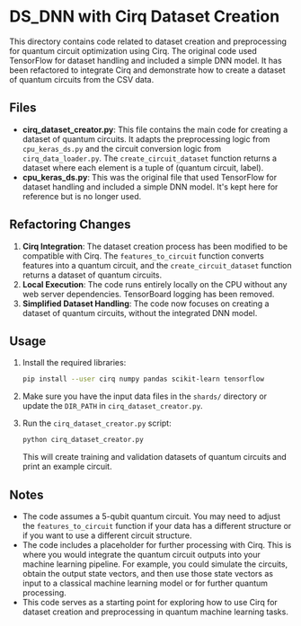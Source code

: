 # DS_DNN with Cirq Dataset Creation

This directory contains code related to dataset creation and preprocessing for quantum circuit optimization using Cirq. The original code used TensorFlow for dataset handling and included a simple DNN model. It has been refactored to integrate Cirq and demonstrate how to create a dataset of quantum circuits from the CSV data.

## Files

-   **cirq_dataset_creator.py**: This file contains the main code for creating a dataset of quantum circuits. It adapts the preprocessing logic from `cpu_keras_ds.py` and the circuit conversion logic from `cirq_data_loader.py`. The `create_circuit_dataset` function returns a dataset where each element is a tuple of (quantum circuit, label).
-   **cpu_keras_ds.py**: This was the original file that used TensorFlow for dataset handling and included a simple DNN model. It's kept here for reference but is no longer used.

## Refactoring Changes

1. **Cirq Integration**: The dataset creation process has been modified to be compatible with Cirq. The `features_to_circuit` function converts features into a quantum circuit, and the `create_circuit_dataset` function returns a dataset of quantum circuits.
2. **Local Execution**: The code runs entirely locally on the CPU without any web server dependencies. TensorBoard logging has been removed.
3. **Simplified Dataset Handling**: The code now focuses on creating a dataset of quantum circuits, without the integrated DNN model.

## Usage

1. Install the required libraries:

    ```bash
    pip install --user cirq numpy pandas scikit-learn tensorflow
    ```

2. Make sure you have the input data files in the `shards/` directory or update the `DIR_PATH` in `cirq_dataset_creator.py`.
3. Run the `cirq_dataset_creator.py` script:

    ```bash
    python cirq_dataset_creator.py
    ```

    This will create training and validation datasets of quantum circuits and print an example circuit.

## Notes

-   The code assumes a 5-qubit quantum circuit. You may need to adjust the `features_to_circuit` function if your data has a different structure or if you want to use a different circuit structure.
-   The code includes a placeholder for further processing with Cirq. This is where you would integrate the quantum circuit outputs into your machine learning pipeline. For example, you could simulate the circuits, obtain the output state vectors, and then use those state vectors as input to a classical machine learning model or for further quantum processing.
-   This code serves as a starting point for exploring how to use Cirq for dataset creation and preprocessing in quantum machine learning tasks.
